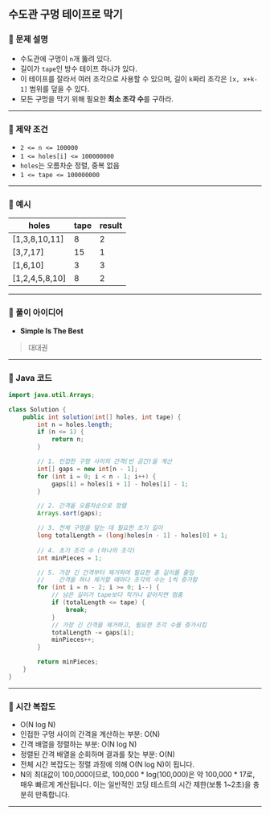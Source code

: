 ## 수도관 구멍 테이프로 막기

### 📌 문제 설명

* 수도관에 구멍이 `n`개 뚫려 있다.
* 길이가 `tape`인 방수 테이프 하나가 있다.
* 이 테이프를 잘라서 여러 조각으로 사용할 수 있으며,
  길이 `k`짜리 조각은 `[x, x+k-1]` 범위를 덮을 수 있다.
* 모든 구멍을 막기 위해 필요한 **최소 조각 수**를 구하라.

---

### 📌 제약 조건

* `2 <= n <= 100000`
* `1 <= holes[i] <= 100000000`
* `holes`는 오름차순 정렬, 중복 없음
* `1 <= tape <= 100000000`

---

### 📌 예시

| holes           | tape | result |
| --------------- | ---- | ------ |
| \[1,3,8,10,11]  | 8    | 2      |
| \[3,7,17]       | 15   | 1      |
| \[1,6,10]       | 3    | 3      |
| \[1,2,4,5,8,10] | 8    | 2      |

---

### 📌 풀이 아이디어
* **Simple Is The Best**
> 대대권
---

### 📌 Java 코드

```java
import java.util.Arrays;

class Solution {
    public int solution(int[] holes, int tape) {
        int n = holes.length;
        if (n <= 1) {
            return n;
        }

        // 1. 인접한 구멍 사이의 간격(빈 공간)을 계산
        int[] gaps = new int[n - 1];
        for (int i = 0; i < n - 1; i++) {
            gaps[i] = holes[i + 1] - holes[i] - 1;
        }

        // 2. 간격을 오름차순으로 정렬
        Arrays.sort(gaps);

        // 3. 전체 구멍을 덮는 데 필요한 초기 길이
        long totalLength = (long)holes[n - 1] - holes[0] + 1;
        
        // 4. 초기 조각 수 (하나의 조각)
        int minPieces = 1;

        // 5. 가장 긴 간격부터 제거하여 필요한 총 길이를 줄임
        //    간격을 하나 제거할 때마다 조각의 수는 1씩 증가함
        for (int i = n - 2; i >= 0; i--) {
            // 남은 길이가 tape보다 작거나 같아지면 멈춤
            if (totalLength <= tape) {
                break;
            }
            // 가장 긴 간격을 제거하고, 필요한 조각 수를 증가시킴
            totalLength -= gaps[i];
            minPieces++;
        }

        return minPieces;
    }
}
```

---

### 📌 시간 복잡도
- O(N log N)
- 인접한 구멍 사이의 간격을 계산하는 부분: O(N)
- 간격 배열을 정렬하는 부분: O(N log N)
- 정렬된 간격 배열을 순회하며 결과를 찾는 부분: O(N)
- 전체 시간 복잡도는 정렬 과정에 의해 O(N log N)이 됩니다.
- N의 최대값이 100,000이므로, 100,000 * log(100,000)은 약 100,000 * 17로, 매우 빠르게 계산됩니다. 이는 일반적인 코딩 테스트의 시간 제한(보통 1~2초)을 충분히 만족합니다.

---

